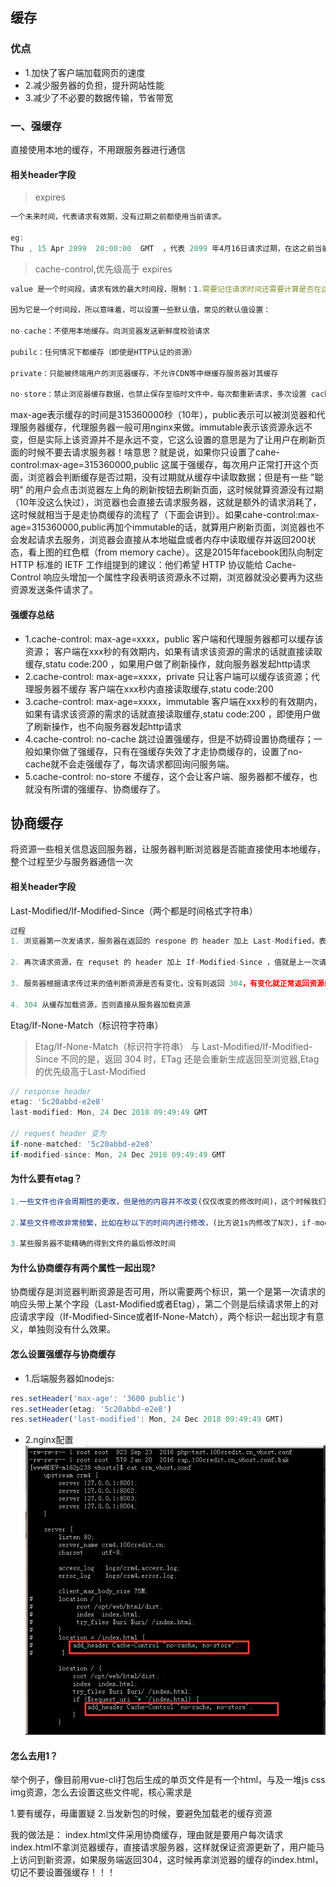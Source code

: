 ## 缓存
### 优点
- 1.加快了客户端加载网页的速度
- 2.减少服务器的负担，提升网站性能
- 3.减少了不必要的数据传输，节省带宽

### 一、强缓存
直接使用本地的缓存，不用跟服务器进行通信
####  相关header字段
> expires
```js
一个未来时间，代表请求有效期，没有过期之前都使用当前请求。

eg: 
Thu , 15 Apr 2099  20:00:00  GMT  ，代表 2099 年4月16日请求过期，在这之前当前请求都有效。
```
>cache-control,优先级高于 expires
```js
value 是一个时间段，请求有效的最大时间段，限制：1.需要记住请求时间还需要计算是否在这个时间段内 2. 服务器与客户端时间必须一致。

因为它是一个时间段，所以意味着，可以设置一些默认值，常见的默认值设置： 

no-cache：不使用本地缓存。向浏览器发送新鲜度校验请求

pubilc：任何情况下都缓存（即使是HTTP认证的资源）

private：只能被终端用户的浏览器缓存，不允许CDN等中继缓存服务器对其缓存

no-store：禁止浏览器缓存数据，也禁止保存至临时文件中，每次都重新请求，多次设置 cache-control，优先级最高
```
max-age表示缓存的时间是315360000秒（10年），public表示可以被浏览器和代理服务器缓存，代理服务器一般可用nginx来做。immutable表示该资源永远不变，但是实际上该资源并不是永远不变，它这么设置的意思是为了让用户在刷新页面的时候不要去请求服务器！啥意思？就是说，如果你只设置了cahe-control:max-age=315360000,public 这属于强缓存，每次用户正常打开这个页面，浏览器会判断缓存是否过期，没有过期就从缓存中读取数据；但是有一些 "聪明" 的用户会点击浏览器左上角的刷新按钮去刷新页面，这时候就算资源没有过期（10年没这么快过），浏览器也会直接去请求服务器，这就是额外的请求消耗了，这时候就相当于是走协商缓存的流程了（下面会讲到）。如果cahe-control:max-age=315360000,public再加个immutable的话，就算用户刷新页面，浏览器也不会发起请求去服务，浏览器会直接从本地磁盘或者内存中读取缓存并返回200状态，看上图的红色框（from memory cache）。这是2015年facebook团队向制定 HTTP 标准的 IETF 工作组提到的建议：他们希望 HTTP 协议能给 Cache-Control 响应头增加一个属性字段表明该资源永不过期，浏览器就没必要再为这些资源发送条件请求了。

#### 强缓存总结
- 1.cache-control: max-age=xxxx，public
客户端和代理服务器都可以缓存该资源；
客户端在xxx秒的有效期内，如果有请求该资源的需求的话就直接读取缓存,statu code:200 ，如果用户做了刷新操作，就向服务器发起http请求
- 2.cache-control: max-age=xxxx，private
只让客户端可以缓存该资源；代理服务器不缓存
客户端在xxx秒内直接读取缓存,statu code:200
- 3.cache-control: max-age=xxxx，immutable
客户端在xxx秒的有效期内，如果有请求该资源的需求的话就直接读取缓存,statu code:200 ，即使用户做了刷新操作，也不向服务器发起http请求
- 4.cache-control: no-cache
跳过设置强缓存，但是不妨碍设置协商缓存；一般如果你做了强缓存，只有在强缓存失效了才走协商缓存的，设置了no-cache就不会走强缓存了，每次请求都回询问服务端。
- 5.cache-control: no-store
不缓存，这个会让客户端、服务器都不缓存，也就没有所谓的强缓存、协商缓存了。

## 协商缓存
将资源一些相关信息返回服务器，让服务器判断浏览器是否能直接使用本地缓存，整个过程至少与服务器通信一次
####  相关header字段
Last-Modified/If-Modified-Since（两个都是时间格式字符串）
```js
过程
1. 浏览器第一次发请求，服务器在返回的 respone 的 header 加上 Last-Modified，表示资源的最后修改时间

2. 再次请求资源，在 requset 的 header 加上 If-Modified-Since ，值就是上一次请求返回的 Last-Modified 值

3. 服务器根据请求传过来的值判断资源是否有变化，没有则返回 304，有变化就正常返回资源内容，更新 Last-Modified 的值

4. 304 从缓存加载资源，否则直接从服务器加载资源
```
Etag/If-None-Match（标识符字符串）
> Etag/If-None-Match（标识符字符串）
与 Last-Modified/If-Modified-Since 不同的是，返回 304 时，ETag 还是会重新生成返回至浏览器,Etag的优先级高于Last-Modified

```js
// response header
etag: '5c20abbd-e2e8'
last-modified: Mon, 24 Dec 2018 09:49:49 GMT

// request header 变为
if-none-matched: '5c20abbd-e2e8'
if-modified-since: Mon, 24 Dec 2018 09:49:49 GMT
```
#### 为什么要有etag？
```js
1.一些文件也许会周期性的更改，但是他的内容并不改变(仅仅改变的修改时间)，这个时候我们并不希望客户端认为这个文件被修改了，而重新get；

2.某些文件修改非常频繁，比如在秒以下的时间内进行修改，(比方说1s内修改了N次)，if-modified-since能检查到的粒度是秒级的，这种修改无法判断(或者说UNIX记录MTIME只能精确到秒)；

3.某些服务器不能精确的得到文件的最后修改时间
```
#### 为什么协商缓存有两个属性一起出现?
协商缓存是浏览器判断资源是否可用，所以需要两个标识，第一个是第一次请求的响应头带上某个字段（Last-Modified或者Etag），第二个则是后续请求带上的对应请求字段（If-Modified-Since或者If-None-Match），两个标识一起出现才有意义，单独则没有什么效果。


#### 怎么设置强缓存与协商缓存
- 1.后端服务器如nodejs:
```js
res.setHeader('max-age': '3600 public')
res.setHeader(etag: '5c20abbd-e2e8')
res.setHeader('last-modified': Mon, 24 Dec 2018 09:49:49 GMT)
```
- 2.nginx配置
![原型](../hunc.jpg)

#### 怎么去用1？
举个例子，像目前用vue-cli打包后生成的单页文件是有一个html，与及一堆js css img资源，怎么去设置这些文件呢，核心需求是

1.要有缓存，毋庸置疑
2.当发新包的时候，要避免加载老的缓存资源

我的做法是：
index.html文件采用协商缓存，理由就是要用户每次请求index.html不拿浏览器缓存，直接请求服务器，这样就保证资源更新了，用户能马上访问到新资源，如果服务端返回304，这时候再拿浏览器的缓存的index.html，切记不要设置强缓存！！！


